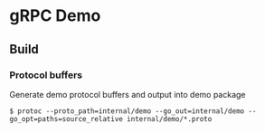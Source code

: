 # gRPC Demo

## Build
### Protocol buffers
Generate demo protocol buffers and output into demo package
```
$ protoc --proto_path=internal/demo --go_out=internal/demo --go_opt=paths=source_relative internal/demo/*.proto
```
